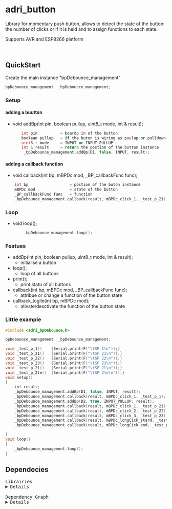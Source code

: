 # adri_button

Library for momentary push button, allows to detect the state of the button: the number of clicks or if it is held and to assign functions to each state. 

Supports AVR and ESP8266 platform

<br>



## QuickStart

Create the main instance "bpDebounce_management"
```c++
bpDebounce_management  _bpDebounce_management;
```

### Setup

#### adding a buutton
* void addBp(int pin, boolean pullup, uint8_t mode, int & result);
```c++
       int pin          = boardp in of the button
       boolean pullup   = if the buton is wiring as puulup or pulldown
       uint8_t mode     = INPUT or INPUT_PULLUP 
       int & result     = return the postion of the button instance 
        _bpDebounce_management.addBp(D1, false, INPUT, result);
```
#### adding a callback function
* void callback(int bp, mBPDc mod, _BP_callbackFunc func);
```c++
    int bp                  = postion of the buton instance 
    mBPDc mod               = state of the button
    _BP_callbackFunc func   = function
    _bpDebounce_management.callback(result, mBPDc_click_1, _test_p_21);

```
### Loop
* void loop();
```c++
        _bpDebounce_management.loop();
```
### Featues

* addBp(int pin, boolean pullup, uint8_t mode, int & result);
    * initialise a button
* loop();
    * loop of all buttons
* print();
    * print statu of all buttons
* callback(int bp, mBPDc mod, _BP_callbackFunc func);
    * attribue or change a function of the button state
* callback_toglle(int bp, mBPDc mod);
    * ativate/desctivate the function of the button state

### Little example
```c++
#include <adri_bpDebounce.h>

bpDebounce_management  _bpDebounce_management;

void _test_p_1()    {Serial.print(F("\tSP 1\n"));}
void _test_p_21()   {Serial.print(F("\tSP 21\n"));}
void _test_p_22()   {Serial.print(F("\tSP 22\n"));}
void _test_p_23()   {Serial.print(F("\tSP 23\n"));}
void _test_p_2l()   {Serial.print(F("\tSP 2l\n"));}
void _test_p_2le()  {Serial.print(F("\tSP 2le\n"));}
void setup()
{
    int result;
    _bpDebounce_management.addBp(D1, false, INPUT, result);
    _bpDebounce_management.callback(result, mBPDc_click_1, _test_p_1);
    _bpDebounce_management.addBp(D2, true, INPUT_PULLUP, result);
    _bpDebounce_management.callback(result, mBPDc_click_1, _test_p_21);
    _bpDebounce_management.callback(result, mBPDc_click_2, _test_p_22);
    _bpDebounce_management.callback(result, mBPDc_click_3, _test_p_23);
    _bpDebounce_management.callback(result, mBPDc_longCick_stard, _test_p_2l);
    _bpDebounce_management.callback(result, mBPDc_longCick_end, _test_p_2le);

}
void loop()
{
    _bpDebounce_management.loop();
}
```


## Dependecies

<pre>
Librairies
<details>
adri_timer                      = https://github.com/AdriLighting/adri_timer

adri_bpDebounce                 = https://github.com/AdriLighting/adri_bpDebounce

</details>
Dependency Graph
<details>
|-- [adri_bpDebounce] 1.0.0
|   |-- [adri_timer] 1.0.0
|-- [adri_timer] 1.0.0</details>
</pre>
